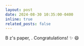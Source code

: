 ```yaml
---
layout: post
date: 2024-08-30 10:35:00-0400
inline: true
related_posts: false
---
```


B z's paper, 
. Congratulations! :sparkles: :smile:
